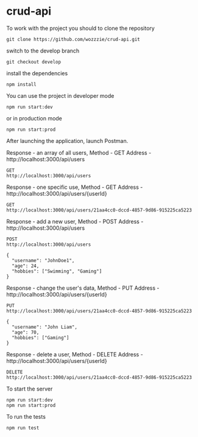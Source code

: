 # crud-api  
To work with the project you should to clone the repository

```
git clone https://github.com/wozzzie/crud-api.git
```

switch to the develop branch

```
git checkout develop
```

install the dependencies

```
npm install
```

You can use the project in developer mode

```
npm run start:dev
```

or in production mode

```
npm run start:prod
```


After launching the application, launch Postman.

Response - an array of all users,
Method - GET
Address - http://localhost:3000/api/users

```
GET
http://localhost:3000/api/users
```
Response - one specific use,
Method - GET
Address - http://localhost:3000/api/users/{userId}

```
GET
http://localhost:3000/api/users/21aa4cc0-dccd-4857-9d86-915225ca5223
```
Response - add a new user,
Method - POST
Address - http://localhost:3000/api/users

```
POST
http://localhost:3000/api/users

{
  "username": "JohnDoe1",
  "age": 24,
  "hobbies": ["Swimming", "Gaming"]
}
```

Response - change the user's data,
Method - PUT
Address - http://localhost:3000/api/users/{userId}

```
PUT
http://localhost:3000/api/users/21aa4cc0-dccd-4857-9d86-915225ca5223

{
  "username": "John Liam",
  "age": 70,
  "hobbies": ["Gaming"]
}
```
Response - delete a user,
Method - DELETE
Address - http://localhost:3000/api/users/{userId}

```
DELETE
http://localhost:3000/api/users/21aa4cc0-dccd-4857-9d86-915225ca5223
```

To start the server

```
npm run start:dev
npm run start:prod
```

To run the tests

```
npm run test
```


